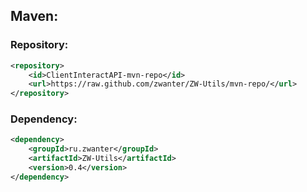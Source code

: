 ## Maven:
### Repository:
```xml
<repository>
    <id>ClientInteractAPI-mvn-repo</id>
    <url>https://raw.github.com/zwanter/ZW-Utils/mvn-repo/</url>
</repository>
```
### Dependency:
```xml
<dependency>
    <groupId>ru.zwanter</groupId>
    <artifactId>ZW-Utils</artifactId>
    <version>0.4</version>
</dependency>
```
